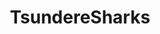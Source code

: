 ---
title: TsundereSharks
crosslinks:
- place
- ziaplace
- PartyParrot
- Art
- furry_irl
- pics
- Sharktits
- KamenRider
- OneTrueTohsaka
- anime_irl
- mildlypenis
- disneyvacation
- rarepuppers
- aww
- Pixiv
- vexillologycirclejerk
- wholesomememes
- husky
- carsfuckingdragons
---
